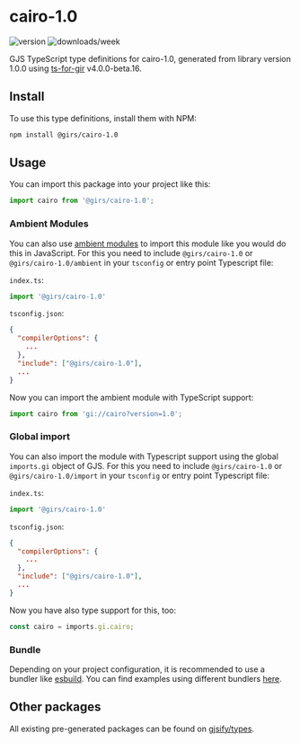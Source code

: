 
# cairo-1.0

![version](https://img.shields.io/npm/v/@girs/cairo-1.0)
![downloads/week](https://img.shields.io/npm/dw/@girs/cairo-1.0)


GJS TypeScript type definitions for cairo-1.0, generated from library version 1.0.0 using [ts-for-gir](https://github.com/gjsify/ts-for-gir) v4.0.0-beta.16.


## Install

To use this type definitions, install them with NPM:
```bash
npm install @girs/cairo-1.0
```

## Usage

You can import this package into your project like this:
```ts
import cairo from '@girs/cairo-1.0';
```

### Ambient Modules

You can also use [ambient modules](https://github.com/gjsify/ts-for-gir/tree/main/packages/cli#ambient-modules) to import this module like you would do this in JavaScript.
For this you need to include `@girs/cairo-1.0` or `@girs/cairo-1.0/ambient` in your `tsconfig` or entry point Typescript file:

`index.ts`:
```ts
import '@girs/cairo-1.0'
```

`tsconfig.json`:
```json
{
  "compilerOptions": {
    ...
  },
  "include": ["@girs/cairo-1.0"],
  ...
}
```

Now you can import the ambient module with TypeScript support: 

```ts
import cairo from 'gi://cairo?version=1.0';
```

### Global import

You can also import the module with Typescript support using the global `imports.gi` object of GJS.
For this you need to include `@girs/cairo-1.0` or `@girs/cairo-1.0/import` in your `tsconfig` or entry point Typescript file:

`index.ts`:
```ts
import '@girs/cairo-1.0'
```

`tsconfig.json`:
```json
{
  "compilerOptions": {
    ...
  },
  "include": ["@girs/cairo-1.0"],
  ...
}
```

Now you have also type support for this, too:

```ts
const cairo = imports.gi.cairo;
```

### Bundle

Depending on your project configuration, it is recommended to use a bundler like [esbuild](https://esbuild.github.io/). You can find examples using different bundlers [here](https://github.com/gjsify/ts-for-gir/tree/main/examples).

## Other packages

All existing pre-generated packages can be found on [gjsify/types](https://github.com/gjsify/types).

